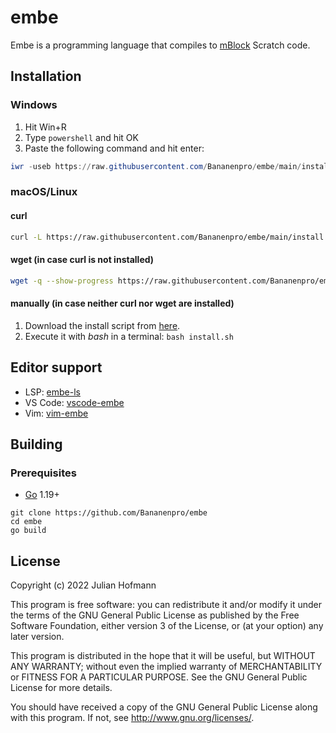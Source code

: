 # embe

Embe is a programming language that compiles to [mBlock](https://makeblock.com) Scratch code.

## Installation

### Windows

1. Hit Win+R
2. Type `powershell` and hit OK
3. Paste the following command and hit enter:

```powershell
iwr -useb https://raw.githubusercontent.com/Bananenpro/embe/main/install.ps1 | iex
```

### macOS/Linux

#### curl

```bash
curl -L https://raw.githubusercontent.com/Bananenpro/embe/main/install.sh | bash
```

#### wget (in case curl is not installed)

```bash
wget -q --show-progress https://raw.githubusercontent.com/Bananenpro/embe/main/install.sh -O- | bash
```

#### manually (in case neither curl nor wget are installed)

1. Download the install script from [here](https://raw.githubusercontent.com/Bananenpro/embe/main/install.sh).
2. Execute it with *bash* in a terminal: `bash install.sh`

## Editor support

- LSP: [embe-ls](https://github.com/Bananenpro/embe-ls)
- VS Code: [vscode-embe](https://github.com/Bananenpro/vscode-embe)
- Vim: [vim-embe](https://github.com/Bananenpro/vim-embe)

## Building

### Prerequisites

- [Go](https://go.dev) 1.19+

```
git clone https://github.com/Bananenpro/embe
cd embe
go build
```

## License

Copyright (c) 2022 Julian Hofmann

This program is free software: you can redistribute it and/or modify
it under the terms of the GNU General Public License as published by
the Free Software Foundation, either version 3 of the License, or
(at your option) any later version.

This program is distributed in the hope that it will be useful,
but WITHOUT ANY WARRANTY; without even the implied warranty of
MERCHANTABILITY or FITNESS FOR A PARTICULAR PURPOSE.  See the
GNU General Public License for more details.

You should have received a copy of the GNU General Public License
along with this program.  If not, see <http://www.gnu.org/licenses/>.
